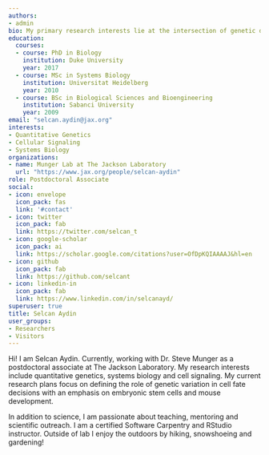 ```yaml
---
authors:
- admin
bio: My primary research interests lie at the intersection of genetic diversity and environmental variability, with the specific goal of elucidating how GxE interactions perturb gene regulation and alter cell fate decisions during development. 
education:
  courses:
  - course: PhD in Biology
    institution: Duke University
    year: 2017
  - course: MSc in Systems Biology
    institution: Universitat Heidelberg
    year: 2010
  - course: BSc in Biological Sciences and Bioengineering
    institution: Sabanci University
    year: 2009
email: "selcan.aydin@jax.org"
interests:
- Quantitative Genetics
- Cellular Signaling
- Systems Biology
organizations:
- name: Munger Lab at The Jackson Laboratory
  url: "https://www.jax.org/people/selcan-aydin"
role: Postdoctoral Associate
social:
- icon: envelope
  icon_pack: fas
  link: '#contact'
- icon: twitter
  icon_pack: fab
  link: https://twitter.com/selcan_t
- icon: google-scholar
  icon_pack: ai
  link: https://scholar.google.com/citations?user=OfDpKQIAAAAJ&hl=en
- icon: github
  icon_pack: fab
  link: https://github.com/selcant
- icon: linkedin-in
  icon_pack: fab
  link: https://www.linkedin.com/in/selcanayd/
superuser: true
title: Selcan Aydin
user_groups:
- Researchers
- Visitors
---
```


Hi! I am Selcan Aydin. Currently, working with Dr. Steve Munger as a postdoctoral associate at The Jackson Laboratory. My research interests include quantitative genetics, systems biology and cell signaling. My current research plans focus on defining the role of genetic variation in cell fate decisions with an emphasis on embryonic stem cells and mouse development.

In addition to science, I am passionate about teaching, mentoring and scientific outreach. I am a certified Software Carpentry and RStudio instructor. Outside of lab I enjoy the outdoors by hiking, snowshoeing and gardening!






